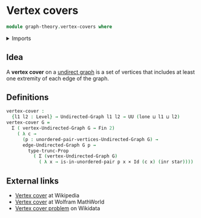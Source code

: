 # Vertex covers

```agda
module graph-theory.vertex-covers where
```

<details><summary>Imports</summary>

```agda
open import foundation.cartesian-product-types
open import foundation.coproduct-types
open import foundation.dependent-pair-types
open import foundation.identity-types
open import foundation.propositional-truncations
open import foundation.unit-type
open import foundation.universe-levels
open import foundation.unordered-pairs

open import graph-theory.undirected-graphs

open import univalent-combinatorics.standard-finite-types
```

</details>

## Idea

A **vertex cover** on a [undirect graph](graph-theory.undirected-graphs.md) is a
set of vertices that includes at least one extremity of each edge of the graph.

## Definitions

```agda
vertex-cover :
  {l1 l2 : Level} → Undirected-Graph l1 l2 → UU (lone ⊔ l1 ⊔ l2)
vertex-cover G =
  Σ ( vertex-Undirected-Graph G → Fin 2)
    ( λ c →
      (p : unordered-pair-vertices-Undirected-Graph G) →
      edge-Undirected-Graph G p →
        type-trunc-Prop
          ( Σ (vertex-Undirected-Graph G)
            ( λ x → is-in-unordered-pair p x × Id (c x) (inr star))))
```

## External links

- [Vertex cover](https://en.wikipedia.org/wiki/Vertex_cover) at Wikipedia
- [Vertex cover](https://mathworld.wolfram.com/VertexCover.html) at Wolfram
  MathWorld
- [Vertex cover problem](https://www.wikidata.org/entity/Q924362) on Wikidata
